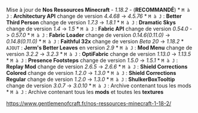 Mise à jour de **Nos Ressources Minecraft** - *1.18.2* - (__RECOMMANDÉ__)
	* `M à J` : **Architectury API** change de version *4.4.68* -> *4.5.76*
	* `M à J` : **Better Third Person** change de version *1.7.3* -> *1.8.1*
	* `M à J` : **Dramatic Skys** change de version *1.4* -> *1.5*
	* `M à J` : **Fabric API** change de version *0.54.0* -> *0.57.0*
	* `M à J` : **Fabric Loader** change de version *0.14.6(0.11.0)* -> *0.14.8(0.11.0)*
	* `M à J` : **Faithful 32x** change de version *Beta 20* -> *1.18.2*
	* `AJOUT` : **Jerm's Better Leaves** en version *2.9*
	* `M à J` : **Mod Menu** change de version *3.2.2* -> *3.2.3*
	* `M à J` : **OptiFabric** change de version *1.13.0* -> *1.13.5*
	* `M à J` : **Presence Footsteps** change de version *1.5.0* -> *1.5.1*
	* `M à J` : **Replay Mod** change de version *2.6.5* -> *2.6.6*
	* `M à J` : **Shield Corrections Colored** change de version *1.2.0* -> *1.3.0*
	* `M à J` : **Shield Corrections Regular** change de version *1.2.0* -> *1.3.0*
	* `M à J` : **ShulkerBoxTooltip** change de version *3.0.7* -> *3.0.10*
	* `M à J` : Archive contenant tous les mods
	* `M à J` : Archive contenant tous les **mods** et toutes les **textures**

https://www.gentlemenofcraft.fr/nos-ressources-minecraft-1-18-2/
